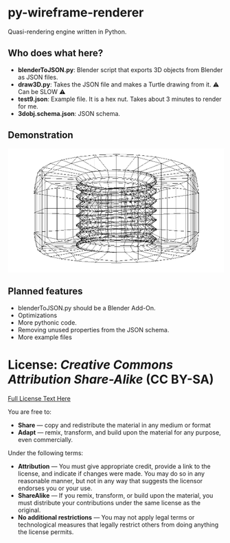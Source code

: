 # py-wireframe-renderer
Quasi-rendering engine written in Python.

## Who does what here?

- **blenderToJSON.py**: Blender script that exports 3D objects from Blender as JSON files.
- **draw3D.py**: Takes the JSON file and makes a Turtle drawing from it. :warning: Can be SLOW :warning:
- **test9.json**: Example file. It is a hex nut. Takes about 3 minutes to render for me.
- **3dobj.schema.json**: JSON schema.

## Demonstration

![](https://github.com/PlanMan1717/py-wireframe-renderer/blob/main/Screenshot%202020-10-19%20103802.png?raw=true)

## Planned features

- blenderToJSON.py should be a Blender Add-On.
- Optimizations
- More pythonic code.
- Removing unused properties from the JSON schema.
- More example files

# License: *Creative Commons Attribution Share-Alike* (CC BY-SA)

[Full License Text Here](https://creativecommons.org/licenses/by-sa/4.0/)

You are free to:
- **Share** — copy and redistribute the material in any medium or format
- **Adapt** — remix, transform, and build upon the material for any purpose, even commercially.

Under the following terms:
- **Attribution** — You must give appropriate credit, provide a link to the license, and indicate if changes were made. You may do so in any reasonable manner, but not in any way that suggests the licensor endorses you or your use.
- **ShareAlike** — If you remix, transform, or build upon the material, you must distribute your contributions under the same license as the original.
- **No additional restrictions** — You may not apply legal terms or technological measures that legally restrict others from doing anything the license permits.
